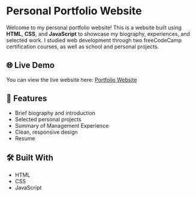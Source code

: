 # Personal Portfolio Website

Welcome to my personal portfolio website! This is a website built using **HTML**, **CSS**, and **JavaScript** to showcase my biography, experiences, and selected work. I studied web development through two freeCodeCamp certification courses, as well as school and personal projects.

## 🌐 Live Demo

You can view the live website here: [Portfolio Website]((https://braxai.github.io/))

## 🚀 Features

- Brief biography and introduction
- Selected personal projects
- Summary of Management Experience
- Clean, responsive design
- Resume

## 🛠️ Built With

- HTML
- CSS
- JavaScript
